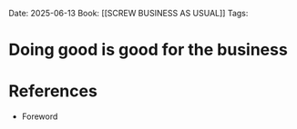 Date: 2025-06-13
Book: [[SCREW BUSINESS AS USUAL]]
Tags:  


# Doing good is good for the business


# References
- Foreword
 